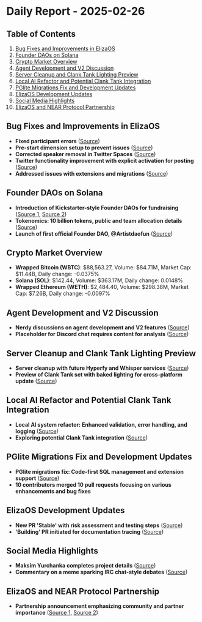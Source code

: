 # Daily Report - 2025-02-26

## Table of Contents
1. [Bug Fixes and Improvements in ElizaOS](#bug-fixes-and-improvements-in-elizaos)
2. [Founder DAOs on Solana](#founder-daos-on-solana)
3. [Crypto Market Overview](#crypto-market-overview)
4. [Agent Development and V2 Discussion](#agent-development-and-v2-discussion)
5. [Server Cleanup and Clank Tank Lighting Preview](#server-cleanup-and-clank-tank-lighting-preview)
6. [Local AI Refactor and Potential Clank Tank Integration](#local-ai-refactor-and-potential-clank-tank-integration)
7. [PGlite Migrations Fix and Development Updates](#pglite-migrations-fix-and-development-updates)
8. [ElizaOS Development Updates](#elizaos-development-updates)
9. [Social Media Highlights](#social-media-highlights)
10. [ElizaOS and NEAR Protocol Partnership](#elizaos-and-near-protocol-partnership)

## Bug Fixes and Improvements in ElizaOS
- **Fixed participant errors** ([Source](https://github.com/elizaOS/eliza/pull/3671))
- **Pre-start dimension setup to prevent issues** ([Source](https://github.com/elizaOS/eliza/pull/3668))
- **Corrected speaker removal in Twitter Spaces** ([Source](https://github.com/elizaOS/eliza/pull/3662))
- **Twitter functionality improvement with explicit activation for posting** ([Source](https://github.com/elizaOS/eliza/pull/3659))
- **Addressed issues with extensions and migrations** ([Source](https://github.com/elizaOS/eliza/pull/3665))

## Founder DAOs on Solana
- **Introduction of Kickstarter-style Founder DAOs for fundraising** ([Source 1](https://twitter.com/daosdotfun/status/1894565080949559369), [Source 2](https://twitter.com/daosdotfun/status/1894565084569243669))
- **Tokenomics: 10 billion tokens, public and team allocation details** ([Source](https://twitter.com/daosdotfun/status/1894565086402154559))
- **Launch of first official Founder DAO, @Artistdaofun** ([Source](https://twitter.com/daosdotfun/status/1894571320840786015))

## Crypto Market Overview
- **Wrapped Bitcoin (WBTC)**: $88,563.27, Volume: $84.71M, Market Cap: $11.44B, Daily change: -0.0375%
- **Solana (SOL)**: $142.44, Volume: $363.17M, Daily change: 0.0148%
- **Wrapped Ethereum (WETH)**: $2,484.40, Volume: $298.38M, Market Cap: $7.26B, Daily change: -0.0097%

## Agent Development and V2 Discussion
- **Nerdy discussions on agent development and V2 features** ([Source](https://twitter.com/shawmakesmagic/status/1894864630155296786))
- **Placeholder for Discord chat requires content for analysis** ([Source](https://discord.com/channels/1253563208833433701/1326603270893867064))

## Server Cleanup and Clank Tank Lighting Preview
- **Server cleanup with future Hyperfy and Whisper services** ([Source](https://github.com/elizaOS/eliza/pull/3667))
- **Preview of Clank Tank set with baked lighting for cross-platform update** ([Source](https://twitter.com/dankvr/status/1894619680691691716))

## Local AI Refactor and Potential Clank Tank Integration
- **Local AI system refactor: Enhanced validation, error handling, and logging** ([Source](https://github.com/elizaOS/eliza/pull/3663))
- **Exploring potential Clank Tank integration** ([Source](https://twitter.com/dankvr/status/1894575309996838938))

## PGlite Migrations Fix and Development Updates
- **PGlite migrations fix: Code-first SQL management and extension support** ([Source](https://github.com/elizaOS/eliza/pull/3672))
- **10 contributors merged 10 pull requests focusing on various enhancements and bug fixes**

## ElizaOS Development Updates
- **New PR 'Stable' with risk assessment and testing steps** ([Source](https://github.com/elizaOS/eliza/pull/3666))
- **'Building' PR initiated for documentation tracing** ([Source](https://github.com/elizaOS/eliza/pull/3669))

## Social Media Highlights
- **Maksim Yurchanka completes project details** ([Source](https://twitter.com/daosdotfun/status/1894664956865544542))
- **Commentary on a meme sparking IRC chat-style debates** ([Source](https://twitter.com/dankvr/status/1894592298547019949))

## ElizaOS and NEAR Protocol Partnership
- **Partnership announcement emphasizing community and partner importance** ([Source 1](https://twitter.com/ai16zdao/status/1894806134034202946), [Source 2](https://twitter.com/ai16dao_/status/1894806069605515346))

